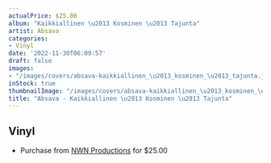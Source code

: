 ```yaml
---
actualPrice: $25.00
album: "Kaikkiallinen \u2013 Kosminen \u2013 Tajunta"
artist: Absava
categories:
- Vinyl
date: '2022-11-30T06:09:57'
draft: false
images:
- "/images/covers/absava-kaikkiallinen_\u2013_kosminen_\u2013_tajunta.jpg"
inStock: true
thumbnailImage: "/images/covers/absava-kaikkiallinen_\u2013_kosminen_\u2013_tajunta-thumb.jpg"
title: "Absava - Kaikkiallinen \u2013 Kosminen \u2013 Tajunta"
---
```


## Vinyl
* Purchase from [NWN Productions](http://shop.nwnprod.com/index.php?route=product/product&path=75&product_id=21587&sort=pd.name&order=ASC) for $25.00
